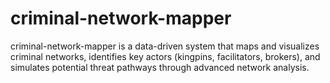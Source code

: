 # criminal-network-mapper
criminal-network-mapper is a data-driven system that maps and visualizes criminal networks, identifies key actors (kingpins, facilitators, brokers), and simulates potential threat pathways through advanced network analysis.
